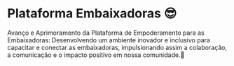 # Plataforma Embaixadoras 😎
Avanço e Aprimoramento da Plataforma de Empoderamento para as Embaixadoras: Desenvolvendo um ambiente inovador e inclusivo para capacitar e conectar as embaixadoras, impulsionando assim a colaboração, a comunicação e o impacto positivo em nossa comunidade.🤖
